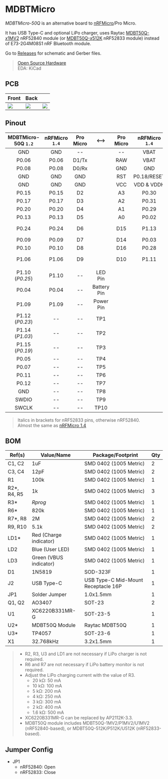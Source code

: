 # MDBTMicro
*MDBTMicro-50Q* is an alternative board to [nRFMicro](https://github.com/joric/nrfmicro)/Pro Micro.

It has USB Type-C and optional LiPo charger, uses Raytac [MDBT50Q-*x*1MV2](https://www.raytac.com/product/ins.php?index_id=24) nRF52840 module (or [MDBT50Q-*x*512K](https://www.raytac.com/product/ins.php?index_id=95) nRF52833 module) instead of E73-2G4M08S1 nRF Bluetooth module.

Go to [Releases](https://github.com/ziteh/mdbt-micro/releases) for schematic and Gerber files.

> [Open Source Hardware](https://www.oshwa.org/definition/)  
> EDA: KiCad  

## PCB
| Front                                | Back                                 |                                      |
| ------------------------------------ | ------------------------------------ | ------------------------------------ |
| ![](https://i.imgur.com/tczSb7E.jpg) | ![](https://i.imgur.com/03F3mQp.jpg) | ![](https://i.imgur.com/hpRaWwL.png) |

## Pinout
| MDBTMicro-50Q `1.2` | nRFMicro `1.4` | Pro Micro |    <-->     | Pro Micro | nRFMicro `1.4` | MDBTMicro-50Q `1.2` |
| :-----------------: | :------------: | :-------: | :---------: | :-------: | :------------: | :-----------------: |
|         GND         |      GND       |    --     |             |    --     |      VBAT      |        VBAT         |
|        P0.06        |     P0.06      |   D1/Tx   |             |    RAW    |      VBAT      |     VBUS (USB)      |
|        P0.08        |     P0.08      |   D0/Rx   |             |    GND    |      GND       |         GND         |
|         GND         |      GND       |    GND    |             |    RST    |  P0.18/RESET   |     P0.18/RESET     |
|         GND         |      GND       |    GND    |             |    VCC    |   VDD & VDDH   |     VDD & VDDH      |
|        P0.15        |     P0.15      |    D2     |             |    A3     |     P0.30      |        P0.30        |
|        P0.17        |     P0.17      |    D3     |             |    A2     |     P0.31      |        P0.31        |
|        P0.20        |     P0.20      |    D4     |             |    A1     |     P0.29      |        P0.29        |
|        P0.13        |     P0.13      |    D5     |             |    A0     |     P0.02      |        P0.02        |
|        P0.24        |     P0.24      |    D6     |             |    D15    |     P1.13      |   P1.13 (*P1.05*)   |
|        P0.09        |     P0.09      |    D7     |             |    D14    |     P0.03      |        P0.03        |
|        P0.10        |     P0.10      |    D8     |             |    D16    |     P0.28      |        P0.28        |
|        P1.06        |     P1.06      |    D9     |             |    D10    |     P1.11      |   P1.11 (*P1.04*)   |
|                     |                |           |             |           |                |                     |
|   P1.10 (*P0.25*)   |     P1.10      |    --     |   LED Pin   |           |                |                     |
|        P0.04        |     P0.04      |    --     | Battery Pin |           |                |                     |
|        P1.09        |     P1.09      |    --     |  Power Pin  |           |                |                     |
|   P1.12 (*P0.23*)   |       --       |    --     |     TP1     |           |                |                     |
|   P1.14 (*P1.03*)   |       --       |    --     |     TP2     |           |                |                     |
|   P1.15 (*P0.19*)   |       --       |    --     |     TP3     |           |                |                     |
|        P0.05        |       --       |    --     |     TP4     |           |                |                     |
|        P0.07        |       --       |    --     |     TP5     |           |                |                     |
|        P0.11        |       --       |    --     |     TP6     |           |                |                     |
|        P0.12        |       --       |    --     |     TP7     |           |                |                     |
|         GND         |       --       |    --     |     TP8     |           |                |                     |
|        SWDIO        |       --       |    --     |     TP9     |           |                |                     |
|        SWCLK        |       --       |    --     |    TP10     |           |                |                     |

> Italics in brackets for nRF52833 pins, otherwise nRF52840.  
> Almost the same as [nRFMicro 1.4](https://github.com/joric/nrfmicro/releases/tag/1.4)

## BOM
| Ref(s)       | Value/Name             | Package/Footprint                   | Qty |
| ------------ | ---------------------- | ----------------------------------- | --- |
| C1, C2       | 1uF                    | SMD 0402 (1005 Metric)              | 2   |
| C3, C4       | 12pF                   | SMD 0402 (1005 Metric)              | 2   |
| R1           | 100k                   | SMD 0402 (1005 Metric)              | 1   |
| R2\*, R4, R5 | 1k                     | SMD 0402 (1005 Metric)              | 3   |
| R3\*         | *Rprog*                | SMD 0402 (1005 Metric)              | 1   |
| R6\*         | 820k                   | SMD 0402 (1005 Metric)              | 1   |
| R7\*, R8     | 2M                     | SMD 0402 (1005 Metric)              | 2   |
| R9, R10      | 5.1k                   | SMD 0402 (1005 Metric)              | 2   |
| LD1\*        | Red (Charge indicator) | SMD 0402 (1005 Metric)              | 1   |
| LD2          | Blue (User LED)        | SMD 0402 (1005 Metric)              | 1   |
| LD3          | Green (VBUS indicator) | SMD 0402 (1005 Metric)              | 1   |
| D1           | 1N5819                 | SOD-323F                            | 1   |
| J2           | USB Type-C             | USB Type-C Mid-Mount Receptacle 16P | 1   |
| JP1          | Solder Jumper          | 1.0x1.5mm                           | 1   |
| Q1, Q2       | AO3407                 | SOT-23                              | 2   |
| U1           | XC6220B331MR-G         | SOT-23-5                            | 1   |
| U2\*         | MDBT50Q Module         | Raytac MDBT50Q                      | 1   |
| U3\*         | TP4057                 | SOT-23-6                            | 1   |
| X1           | 32.768kHz              | 3.2x1.5mm                           | 1   |

> - R2, R3, U3 and LD1 are not necessary if LiPo charger is not required. 
> - R6 and R7 are not necessary if LiPo battery monitor is not required.
> - Adjust the LiPo charging current with the value of R3.
>   - 20 kΩ: 50 mA
>   - 10 kΩ: 100 mA
>   - 5 kΩ: 200 mA
>   - 4 kΩ: 250 mA
>   - 3 kΩ: 300 mA
>   - 2 kΩ: 400 mA
>   - 1.6 kΩ: 500 mA 
> - XC6220B331MR-G can be replaced by AP2112K-3.3.
> - MDBT50Q module includes MDBT50Q-1MV2/P1MV2/U1MV2 (nRF52840-based), or MDBT50Q-512K/P512K/U512K (nRF52833-based).

## Jumper Config
- JP1
  - nRF52840: Open
  - nRF52833: Close
